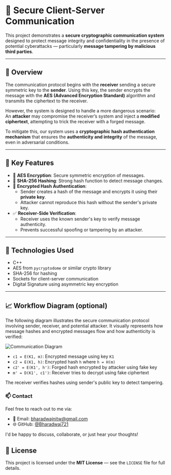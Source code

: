 # 🔐 Secure Client-Server Communication

This project demonstrates a **secure cryptographic communication system** designed to protect message integrity and confidentiality in the presence of potential cyberattacks — particularly **message tampering by malicious third parties**.

---

## 🚀 Overview

The communication protocol begins with the **receiver** sending a secure symmetric key to the **sender**. Using this key, the sender encrypts the message with the **AES (Advanced Encryption Standard)** algorithm and transmits the ciphertext to the receiver.

However, the system is designed to handle a more dangerous scenario:  
An **attacker** may compromise the receiver’s system and inject a **modified ciphertext**, attempting to trick the receiver with a forged message.

To mitigate this, our system uses a **cryptographic hash authentication mechanism** that ensures the **authenticity and integrity** of the message, even in adversarial conditions.

---

## 🔑 Key Features

- 🔐 **AES Encryption**: Secure symmetric encryption of messages.
- 🧠 **SHA-256 Hashing**: Strong hash function to detect message changes.
- 🔏 **Encrypted Hash Authentication**:
  - Sender creates a hash of the message and encrypts it using their **private key**.
  - Attacker cannot reproduce this hash without the sender's private key.
- ✅ **Receiver-Side Verification**:
  - Receiver uses the known sender's key to verify message authenticity.
  - Prevents successful spoofing or tampering by an attacker.

---

## 🔧 Technologies Used

- C++
- AES from `pycryptodome` or similar crypto library
- SHA-256 for hashing
- Sockets for client-server communication
- Digital Signature using asymmetric key encryption

---

## 📈 Workflow Diagram (optional)

The following diagram illustrates the secure communication protocol involving sender, receiver, and potential attacker. It visually represents how message hashes and encrypted messages flow and how authenticity is verified:

![Communication Diagram](diagram.png)

- `c1 = E(K1, m)`: Encrypted message using key `K1`
- `c2 = E(K1, h)`: Encrypted hash `h` where `h = H(m)`
- `c2' = E(K1', h')`: Forged hash encrypted by attacker using fake key
- `m' = D(K1', c1')`: Receiver tries to decrypt using fake ciphertext

The receiver verifies hashes using sender's public key to detect tampering.

### 📫 Contact

Feel free to reach out to me via:

- 📧 Email: bharadwajnitw@gmail.com  
- 🌐 GitHub: [@Bharadwaj721](https://github.com/Bharadwaj721)

I'd be happy to discuss, collaborate, or just hear your thoughts!

## 📄 License

This project is licensed under the **MIT License** — see the `LICENSE` file for full details.
